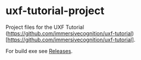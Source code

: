 # uxf-tutorial-project

Project files for the UXF Tutorial (https://github.com/immersivecognition/uxf-tutorial)[https://github.com/immersivecognition/uxf-tutorial].

For build exe see [Releases](https://github.com/immersivecognition/uxf-tutorial-project/releases/latest).
